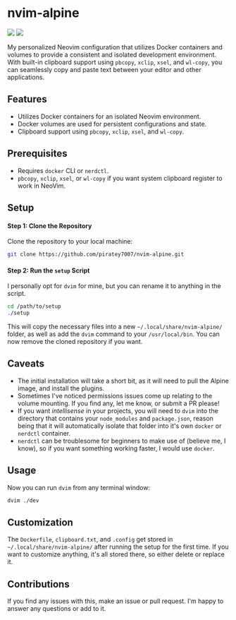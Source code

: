 # nvim-alpine

![](https://img.shields.io/badge/Docker-1D63ED?style=for-the-badge&logo=docker&logoColor=white)
![](https://img.shields.io/badge/NeoVim-%23092E20.svg?&style=for-the-badge&logo=neovim&logoColor=white)

My personalized Neovim configuration that utilizes Docker containers and volumes to provide a consistent and isolated development environment. With built-in clipboard support using `pbcopy`, `xclip`, `xsel`, and `wl-copy`, you can seamlessly copy and paste text between your editor and other applications.

## Features

- Utilizes Docker containers for an isolated Neovim environment.
- Docker volumes are used for persistent configurations and state.
- Clipboard support using `pbcopy`, `xclip`, `xsel`, and `wl-copy`.

## Prerequisites

- Requires `docker` CLI or `nerdctl`.
- `pbcopy`, `xclip`, `xsel`, or `wl-copy` if you want system clipboard register to work in NeoVim.

## Setup

#### Step 1: Clone the Repository

Clone the repository to your local machine:

```bash
git clone https://github.com/piratey7007/nvim-alpine.git
```

#### Step 2: Run the `setup` Script

I personally opt for `dvim` for mine, but you can rename it to anything in the script.

```bash
cd /path/to/setup
./setup
```

This will copy the necessary files into a new `~/.local/share/nvim-alpine/` folder, as well as add the `dvim` command to your `/usr/local/bin`. You can now remove the cloned repository if you want.

## Caveats

- The initial installation will take a short bit, as it will need to pull the Alpine image, and install the plugins.
- Sometimes I've noticed permissions issues come up relating to the volume mounting. If you find any, let me know, or submit a PR please!
- If you want *intellisense* in your projects, you will need to `dvim` into the directory that contains your `node_modules` and `package.json`, reason being that it will automatically isolate that folder into it's own `docker` or `nerdctl` container.
- `nerdctl` can be troublesome for beginners to make use of (believe me, I know), so if you want something working faster, I would use `docker`.

## Usage

Now you can run `dvim` from any terminal window:

```bash
dvim ./dev
```

## Customization

The `Dockerfile`, `clipboard.txt`, and `.config` get stored in `~/.local/share/nvim-alpine/` after running the setup for the first time. If you want to customize anything, it's all stored there, so either delete or replace it.

## Contributions

If you find any issues with this, make an issue or pull request. I'm happy to answer any questions or add to it.
